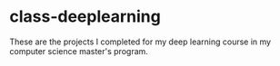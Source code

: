 # class-deeplearning
These are the projects I completed for my deep learning course in my computer science master's program.
